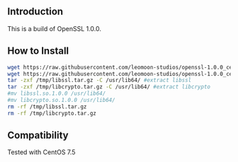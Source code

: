 ## Introduction
This is a build of OpenSSL 1.0.0.

## How to Install
```bash
wget https://raw.githubusercontent.com/leomoon-studios/openssl-1.0.0_centos/master/libssl.so.1.0.0.tar.gz -O /tmp/libssl.tar.gz #download libssl
wget https://raw.githubusercontent.com/leomoon-studios/openssl-1.0.0_centos/master/libcrypto.so.1.0.0.tar.gz -O /tmp/libcrypto.tar.gz #download libcrypto
tar -zxf /tmp/libssl.tar.gz -C /usr/lib64/ #extract libssl
tar -zxf /tmp/libcrypto.tar.gz -C /usr/lib64/ #extract libcrypto
#mv libssl.so.1.0.0 /usr/lib64/
#mv libcrypto.so.1.0.0 /usr/lib64/
rm -rf /tmp/libssl.tar.gz
rm -rf /tmp/libcrypto.tar.gz
```
## Compatibility
Tested with CentOS 7.5